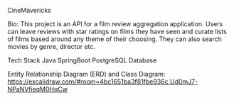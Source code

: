 CineMavericks

Bio:
This project is an API for a film review aggregation application. Users can leave reviews with star ratings on films they have seen and curate lists of films based around any theme of their choosing. They can also search movies by genre, director etc.

Tech Stack
Java
SpringBoot
PostgreSQL Database

Entity Relationship Diagram (ERD) and Class Diagram: 
https://excalidraw.com/#room=4bc1651ba3f81fbe936c,Ud0mJ7-NPaNVfieqM0HqCw

